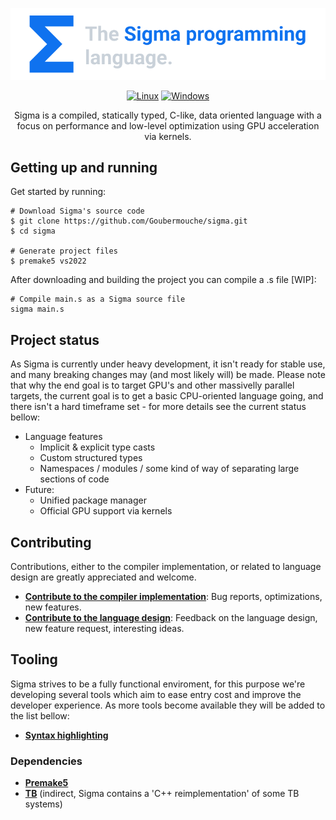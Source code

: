 <p align="center">
 <a href="https://github.com/Goubermouche/sigma">
    <img src="/images/banner_3.png" alt="sigma logo" width="650cm">
   </a>
</p>

<div align="center">
 
[![Linux](https://github.com/Goubermouche/sigma/actions/workflows/linux.yml/badge.svg)](https://github.com/Goubermouche/sigma/actions/workflows/linux.yml)   [![Windows](https://github.com/Goubermouche/sigma/actions/workflows/windows.yml/badge.svg)](https://github.com/Goubermouche/sigma/actions/workflows/windows.yml)
</div>

<p align="center">
Sigma is a compiled, statically typed, C-like, data oriented language with a focus on performance and low-level optimization using GPU acceleration via kernels.  
</p>

## Getting up and running      
Get started by running:
```shell
# Download Sigma's source code
$ git clone https://github.com/Goubermouche/sigma.git
$ cd sigma

# Generate project files
$ premake5 vs2022
```
After downloading and building the project you can compile a .s file [WIP]: 
```shell
# Compile main.s as a Sigma source file
sigma main.s
```

## Project status
As Sigma is currently under heavy development, it isn't ready for stable use, and many breaking changes may (and most likely will) be made. Please note that why the end goal is to target GPU's and other massivelly parallel targets, the current goal is to get a basic CPU-oriented language going, and there isn't a hard timeframe set - for more details see the current status bellow: 
-   Language features
    -   Implicit & explicit type casts
    -   Custom structured types
    -   Namespaces / modules / some kind of way of separating large sections of code
-   Future:
    -   Unified package manager
    -   Official GPU support via kernels

## Contributing
Contributions, either to the compiler implementation, or related to language design are greatly appreciated and welcome.
-   [**Contribute to the compiler implementation**](/documents/CONTRIBUTING.md#ontributing_to_the_compiler_implementation): Bug reports, optimizations, new features.
-   [**Contribute to the language design**](/documents/CONTRIBUTING.md#contributing_to_the_language_design): Feedback on the language design, new feature request, interesting ideas.

## Tooling
Sigma strives to be a fully functional enviroment, for this purpose we're developing several tools which aim to ease entry cost and improve the developer experience. As more tools become available they will be added to the list bellow: 
-   [**Syntax highlighting**](https://github.com/Goubermouche/sigma-syntax-highlighter)

### Dependencies 
-   [**Premake5**](https://github.com/premake/premake-core)
-   [**TB**](https://github.com/RealNeGate/Cuik/tree/master/tb) (indirect, Sigma contains a 'C++ reimplementation' of some TB systems)

